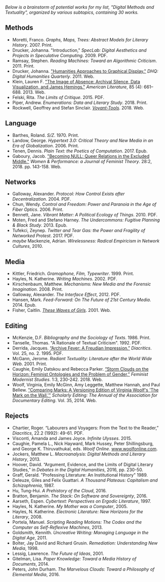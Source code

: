 *Below is a brainstorm of potential works for my list, "Digital Methods and Textuality", organized by various subtopics, containing 30 works.*

## Methods
* Moretti, Franco. *Graphs, Maps, Trees: Abstract Models for Literary History*. 2007. Print.
* Drucker, Johanna. "Introduction," *SpecLab: Digital Aesthetics and Projects in Speculative Computing*. 2009. PDF.
* Ramsay, Stephen. *Reading Machines: Toward an Algorithmic Criticism*. 2011. Print.
* Drucker, Johanna. ["Humanities Approaches to Graphical Display."](http://www.digitalhumanities.org/dhq/vol/5/1/000091/000091.html) *DHQ: Digital Humanities Quarterly*. 2011. Web. 
* Klein, Lauren F. ["The Image of Absence: Archival Silence, Data Visualization, and James Hemings."](https://read.dukeupress.edu/american-literature/article-abstract/85/4/661/4953/The-Image-of-Absence-Archival-Silence-Data?redirectedFrom=fulltext) *American Literature*, 85 (4): 661–688. 2013. Web.
* Felski, Rita. *The Limits of Critique*. 2015. PDF.
* Piper, Andrew. *Enumerations: Data and Literary Study*. 2018. Print.
* Rockwell, Geoffrey and Stefan Sinclair. [*Voyant-Tools*](https://voyant-tools.org/). 2018. Web.

## Language
* Barthes, Roland. *S/Z*. 1970. Print.
* Landow, George. *Hypertext 3.0: Critical Theory and New Media in an Era of Globalization*. 2006. Print.
* Tenen, Dennis. *Plain Text: the Poetics of Computation*. 2017. Epub.
* Gaboury, Jacob. ["Becoming NULL: Queer Relations in the Excluded Middle."](https://www.tandfonline.com/doi/abs/10.1080/0740770X.2018.1473986) *Women & Performance: a Journal of Feminist Theory*. 28:2, 2018. pp. 143-158. Web.

## Networks
* Galloway, Alexander. *Protocol: How Control Exists after Decentralization*. 2004. PDF.
* Chun, Wendy. *Control and Freedom: Power and Paranoia in the Age of Fiber Optics*. 2006. Print.
* Bennett, Jane. *Vibrant Matter: A Political Ecology of Things*. 2010. PDF.
* Moten, Fred and Stefano Harney. *The Undercommons: Fugitive Planning & Black Study*. 2013. Epub.
* Tufekci, Zeynep. *Twitter and Tear Gas: the Power and Fragility of Networked Protest*. 2017. PDF.
* *maybe* Mackenzie, Adrian. *Wirelessness: Radical Empiricism in Network Cultures*, 2010. 

## Media
* Kittler, Friedrich. *Gramophone, Film, Typewriter*. 1999. Print.
* Hayles, N. Katherine. *Writing Machines*. 2002. PDF.
* Kirschenbaum, Matthew. *Mechanisms: New Media and the Forensic Imagination*. 2008. Print.
* Galloway, Alexander. *The Interface Effect*, 2012. PDF.
* Hansen, Mark. *Feed-Forward: On The Future of 21st Century Media*. 2014. Epub.
* Fisher, Caitlin. [*These Waves of Girls*](https://www.yorku.ca/caitlin/waves/navigate.html). 2001. Web.

## Editing
* McKenzie, D.F. *Bibliography and the Sociology of Texts*. 1986. Print.
* Tanselle, Thomas. "A Rationale of Textual Criticism". 1992. PDF.
* Derrida, Jacques. [“Archive Fever: A Freudian Impression.”](http://artsites.ucsc.edu/sdaniel/230/derrida_archivefever.pdf) *Diacritics*. Vol. 25, no. 2. 1995. PDF.
* McGann, Jerome. *Radiant Textuality: Literature after the World Wide Web*. 2001. Print.
* Caughie, Emily Datskou and Rebecca Parker. [“Storm Clouds on the Horizon: Feminist Ontologies and the Problem of Gender,”](https://www.tandfonline.com/doi/full/10.1080/24692921.2018.1505819?src=recsys) *Feminist Modernist Studies*. 1:3, 230-242. 2018. Web. 
* Woolf, Virginia, Emily McGinn, Amy Leggette, Matthew Hannah, and Paul Bellew. ["Comparing Marks: A Versioning Edition of Virginia Woolf's 'The Mark on the Wall.'"](http://scholarlyediting.org/2014/editions/intro.markonthewall.html) *Scholarly Editing: The Annual of the Association for Documentary Editing*. Vol. 35, 2014. Web.

## Rejects
* Chartier, Roger. “Labourers and Voyagers: From the Text to the Reader,” *Diacritics*, 22.2 (1992): 49-61. PDF.
* Visconti, Amanda and James Joyce. *Infinite Ulysses*. 2015.
* Caughie, Pamela L., Nick Hayward, Mark Hussey, Peter Shillingsburg, and George K. 
Thiruvathukal, eds. *Woolf Online*. www.woolfonline.com.  
* Jockers, Matthew L. *Macroanalysis: Digital Methods and Literary History*, 2013.
* Hoover, David. “Argument, Evidence, and the Limits of Digital Literary Studies,” in *Debates in the Digital Humanities*, 2016, pp. 230-50.
* Graff, Gerald. "Professing Literature: An Institutional History" 1989.
* Deleuze, Giles and Felix Guattari. *A Thousand Plateaus: Capitalism and Schizophrenia*, 1987.
* Hu, Tung-Hui. *A Prehistory of the Cloud*, 2016.
* Bratton, Benjamin. *The Stack: On Software and Sovereignty*, 2016.
* Aarseth, Espen. *Cybertext: Perspectives on Ergodic Literature*, 1997.
* Hayles, N. Katherine. *My Mother was a Computer*, 2005.
* Hayles, N. Katherine. *Electronic Literature: New Horizons for the Literary*, 2008.
* Portela, Manuel. *Scripting Reading Motions: The Codex and the Computer as Self-Reflexive Machines*, 2013. 
* Goldsmith, Kennith. *Uncreative Writing: Managing Language in the Digital Age*, 2011.
* Bolter, Jay David and Richard Grusin. *Remediation: Understanding New Media*, 1998.
* Lessig, Lawrence. *The Future of Ideas*, 2001.
* Gitelman, Lisa. *Paper Knowledge: Toward a Media History of Documents*, 2014.
* Peters, John Durham. *The Marvelous Clouds: Toward a Philosophy of Elemental Media*, 2016.